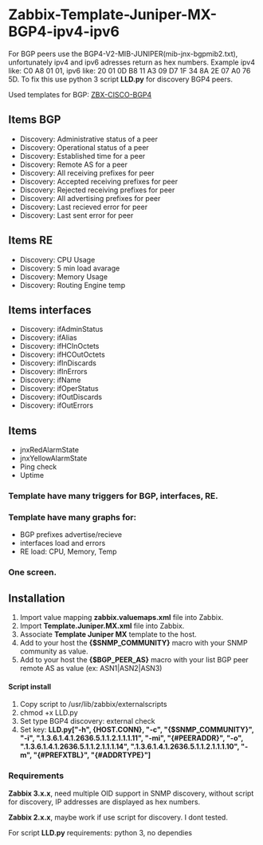 # Zabbix-Template-Juniper-MX-BGP4-ipv4-ipv6
For BGP peers use the BGP4-V2-MIB-JUNIPER(mib-jnx-bgpmib2.txt), unfortunately ipv4 and ipv6 adresses return as hex numbers. Example ipv4 like: C0 A8 01 01, ipv6 like: 20 01 0D B8 11 A3 09 D7 1F 34 8A 2E 07 A0 76 5D. 
To fix this use python 3 script **LLD.py** for discovery BGP4 peers.

Used templates for BGP: [ZBX-CISCO-BGP4](https://github.com/jjmartres/Zabbix/tree/master/zbx-templates/zbx-cisco/zbx-cisco-bgp4)

Items BGP
-----

  * Discovery: Administrative status of a peer
  * Discovery: Operational status of a peer
  * Discovery: Established time for a peer
  * Discovery: Remote AS for a peer
  * Discovery: All receiving prefixes for peer
  * Discovery: Accepted receiving prefixes for peer
  * Discovery: Rejected receiving prefixes for peer
  * Discovery: All advertising prefixes for peer
  * Discovery: Last recieved error for peer
  * Discovery: Last sent error for peer

Items RE
-----

  * Discovery: CPU Usage
  * Discovery: 5 min load avarage
  * Discovery: Memory Usage
  * Discovery: Routing Engine temp

Items interfaces
-----

  * Discovery: ifAdminStatus
  * Discovery: ifAlias
  * Discovery: ifHCInOctets
  * Discovery: ifHCOutOctets
  * Discovery: ifInDiscards
  * Discovery: ifInErrors
  * Discovery: ifName
  * Discovery: ifOperStatus
  * Discovery: ifOutDiscards
  * Discovery: ifOutErrors

Items
-----

  * jnxRedAlarmState
  * jnxYellowAlarmState
  * Ping check
  * Uptime
 
### Template have many triggers for BGP, interfaces, RE.

### Template have many graphs for: 
 * BGP prefixes advertise/recieve 
 * interfaces load and errors 
 * RE load: CPU, Memory, Temp

### One screen.

Installation
------------

1. Import value mapping **zabbix.valuemaps.xml** file into Zabbix.
2. Import **Template.Juniper.MX.xml** file into Zabbix.
3. Associate **Template Juniper MX** template to the host.
4. Add to your host the **{$SNMP_COMMUNITY}** macro with your SNMP community as value.
5. Add to your host the **{$BGP_PEER_AS}** macro with your list BGP peer remote AS as value (ex: ASN1|ASN2|ASN3)

#### Script install
1. Copy script to /usr/lib/zabbix/externalscripts
2. chmod +x LLD.py
3. Set type BGP4 discovery: external check
4. Set key: **LLD.py["-h", {HOST.CONN}, "-c", "{$SNMP_COMMUNITY}", "-i", ".1.3.6.1.4.1.2636.5.1.1.2.1.1.1.11", "-mi", "{#PEERADDR}", "-o", ".1.3.6.1.4.1.2636.5.1.1.2.1.1.1.14", ".1.3.6.1.4.1.2636.5.1.1.2.1.1.1.10", "-m", "{#PREFXTBL}", "{#ADDRTYPE}"]**

### Requirements

**Zabbix 3.x.x**, need multiple OID support in SNMP discovery, without script for discovery, IP addresses are displayed as hex numbers.

**Zabbix 2.x.x**, maybe work if use script for discovery. I dont tested.

For script **LLD.py** requirements: python 3, no dependies
